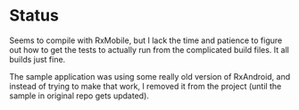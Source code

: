 Status
======

Seems to compile with RxMobile, but I lack the time and patience
to figure out how to get the tests to actually run from the complicated build files.
It all builds just fine.

The sample application was using some really old version of RxAndroid,
and instead of trying to make that work, I removed it from the project
(until the sample in original repo gets updated).